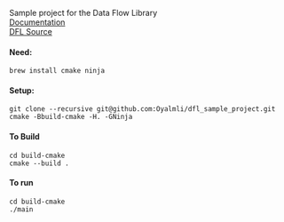 Sample project for the Data Flow Library  
[Documentation](https://oyalmli.github.io/data_flow_library/)  
[DFL Source](https://github.com/Oyalmli/data_flow_library)

#### Need:  
```brew install cmake ninja```

#### Setup:
```git clone --recursive git@github.com:Oyalmli/dfl_sample_project.git```  
```cmake -Bbuild-cmake -H. -GNinja```  

#### To Build
```cd build-cmake```  
```cmake --build .```  

#### To run
```cd build-cmake```  
```./main```
